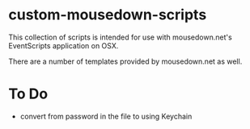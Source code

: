 custom-mousedown-scripts
========================
This collection of scripts is intended for use with mousedown.net's EventScripts application on OSX.

There are a number of templates provided by mousedown.net as well.

To Do
=====
- convert from password in the file to using Keychain 
